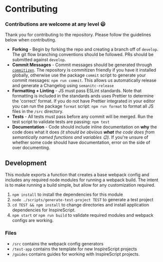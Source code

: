 # Contributing

### Contributions are welcome at any level 😃

Thank you for contributing to the repository. Please follow the guidelines below
when contributing.

* **Forking** - Begin by forking the repo and creating a branch off of
  `develop`. The git flow branching conventions should be followed. PRs should
  be submitted against `develop`.
* **Commit Messages** - Commit messages should be generated through
  [`commitizen`][commitizen]. The repository is commitizen friendly if you have
  it installed globally, otherwise use the package `commit` script to generate
  your commit messages: `npm run commit`. This allows us automatically release
  and generate a Changelog using `semanitc-release`
* **Formatting + Linting** - JS must pass ESLint standards. Note that formatting
  is included in the standards ands uses Prettier to determine the 'correct'
  format. If you do not have Prettier integrated in your editor you can run the
  package `format` script: `npm run format` to format all JS files in the `/src`
  directory.
* **Tests** - All tests must pass before any commit will be merged. Run the test
  script to validate tests are passing: `npm test`
* **Documentation** - Code should include inline documentation on **why** the
  code does what it does _(it should be obvious **what** the code does from
  semantically named functions and variables 😉)_. If you're unsure of whether
  some code should have documentation, error on the side of over documenting.

## Development

This module exports a function that creates a base webpack config and includes
any required node modules for running a webpack build. The intent is to make
running a build simple, but allow for any customization required.

1.  `npm install` to install the dependencies for this module
1.  `node ./scripts/generate-test-project TEST` to generate a test project
1.  `cd TEST && npm install` to change directories and install application
    dependencies for InspireScript.
1.  `npm start` or `npm run build` to validate required modules and webpack
    configs are working.

### Files

* `/src` contains the webpack config generators
* `/test-app` contains the template for new InspireScript projects
* `/guides` contains guides for working with InspireScript projects.

<!-- Links -->

[commitizen]: https://github.com/commitizen/cz-cli
